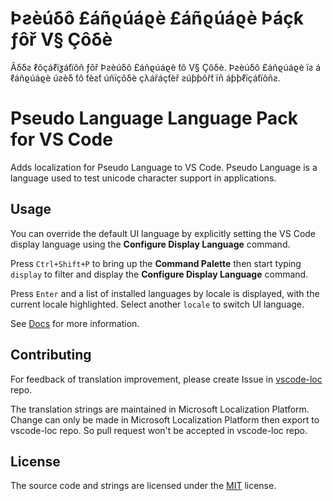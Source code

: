 # Þƨèúδô £áñϱúáϱè £áñϱúáϱè Þáçƙ ƒôř V§ Çôδè

Âδδƨ ℓôçáℓïƺáƭïôñ ƒôř Þƨèúδô £áñϱúáϱè ƭô V§ Çôδè. Þƨèúδô £áñϱúáϱè ïƨ á ℓáñϱúáϱè úƨèδ ƭô ƭèƨƭ úñïçôδè çλářáçƭèř ƨúƥƥôřƭ ïñ áƥƥℓïçáƭïôñƨ.

# Pseudo Language Language Pack for VS Code

Adds localization for Pseudo Language to VS Code. Pseudo Language is a language used to test unicode character support in applications.

## Usage

You can override the default UI language by explicitly setting the VS Code display language using the **Configure Display Language** command.

Press `Ctrl+Shift+P` to bring up the **Command Palette** then start typing `display` to filter and display the **Configure Display Language** command.

Press `Enter` and a list of installed languages by locale is displayed, with the current locale highlighted. Select another `locale` to switch UI language.

See [Docs](https://go.microsoft.com/fwlink/?LinkId=761051) for more information.

## Contributing

For feedback of translation improvement, please create Issue in [vscode-loc](https://github.com/microsoft/vscode-loc) repo.

The translation strings are maintained in Microsoft Localization Platform. Change can only be made in Microsoft Localization Platform then export to vscode-loc repo. So pull request won't be accepted in vscode-loc repo.


## License

The source code and strings are licensed under the [MIT](https://github.com/Microsoft/vscode-loc/blob/master/LICENSE.md) license.
